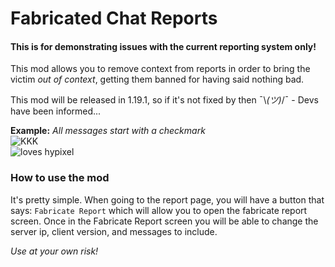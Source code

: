 # Fabricated Chat Reports
#### This is for demonstrating issues with the current reporting system only!

This mod allows you to remove context from reports in order to bring the victim *out of context*, getting them banned for having said nothing bad.  

This mod will be released in 1.19.1, so if it's not fixed by then ¯\\_(ツ)_/¯ -
Devs have been informed...

**Example:** *All messages start with a checkmark*  
![KKK](https://github.com/fxmorin/FabricatedChatReports/blob/master/images/kkk.png)  
![loves hypixel](https://github.com/fxmorin/FabricatedChatReports/blob/master/images/lovesHypixel.png)  

### How to use the mod
It's pretty simple. When going to the report page, you will have a button that says: `Fabricate Report` which will allow you to open the fabricate report screen.
Once in the Fabricate Report screen you will be able to change the server ip, client version, and messages to include.

*Use at your own risk!*  